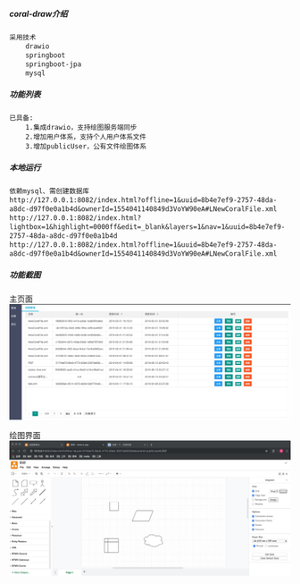 ##### coral-draw介绍
    采用技术
        drawio
        springboot
        springboot-jpa
        mysql
        
##### 功能列表
    已具备:
        1.集成drawio，支持绘图服务端同步
        2.增加用户体系，支持个人用户体系文件
        3.增加publicUser，公有文件绘图体系
        
      
##### 本地运行
    依赖mysql、需创建数据库
    http://127.0.0.1:8082/index.html?offline=1&uuid=8b4e7ef9-2757-48da-a8dc-d97f0e0a1b4d&ownerId=1554041140849d3VoYW90eA#LNewCoralFile.xml
    http://127.0.0.1:8082/index.html?lightbox=1&highlight=0000ff&edit=_blank&layers=1&nav=1&uuid=8b4e7ef9-2757-48da-a8dc-d97f0e0a1b4d
    http://127.0.0.1:8082/index.html?offline=1&uuid=8b4e7ef9-2757-48da-a8dc-d97f0e0a1b4d&ownerId=1554041140849d3VoYW90eA#LNewCoralFile.xml
        
##### 功能截图

主页面
![](refer/sc-main.jpg)

绘图界面
![](refer/sc-draw.jpg)
